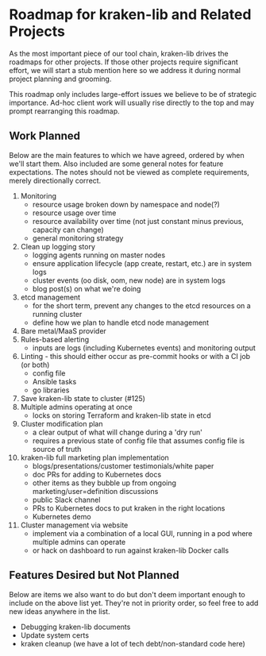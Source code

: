 
# Roadmap for kraken-lib and Related Projects
As the most important piece of our tool chain, kraken-lib drives the roadmaps for other projects. If those other projects require significant effort, we will start a stub mention here so we address it during normal project planning and grooming.

This roadmap only includes large-effort issues we believe to be of strategic importance. Ad-hoc client work will usually rise directly to the top and may prompt rearranging this roadmap.  

## Work Planned ##
Below are the main features to which we have agreed, ordered by when we'll start them. Also included are some general notes for feature expectations. The notes should not be viewed as complete requirements, merely directionally correct.

1. Monitoring 
    * resource usage broken down by namespace and node(?)
    * resource usage over time
    * resource availability over time (not just constant minus previous, capacity can change)
    * general monitoring strategy
1. Clean up logging story
    * logging agents running on master nodes
    * ensure application lifecycle (app create, restart, etc.) are in system logs
    * cluster events (oo disk, oom, new node) are in system logs
    * blog post(s) on what we're doing
1. etcd management
    * for the short term, prevent any changes to the etcd resources on a running cluster
    * define how we plan to handle etcd node management
1. Bare metal/MaaS provider
1. Rules-based alerting
    * inputs are logs (including Kubernetes events) and monitoring output
1. Linting - this should either occur as pre-commit hooks or with a CI job (or both)
    * config file
    * Ansible tasks
    * go libraries
1. Save kraken-lib state to cluster (#125)
1. Multiple admins operating at once 
    * locks on storing Terraform and kraken-lib state in etcd
1. Cluster modification plan
    * a clear output of what will change during a 'dry run'
    * requires a previous state of config file that assumes config file is source of truth
1. kraken-lib full marketing plan implementation
    * blogs/presentations/customer testimonials/white paper
    * doc PRs for adding to Kubernetes docs
    * other items as they bubble up from ongoing marketing/user=definition discussions
    * public Slack channel
    * PRs to Kubernetes docs to put kraken in the right locations
    * Kubernetes demo
1. Cluster management via website
    * implement via a combination of a local GUI, running in a pod where multiple admins can operate
    * or hack on dashboard to run against kraken-lib Docker calls

##  Features Desired but Not Planned ##
Below are items we also want to do but don't deem important enough to include on the above list yet. They're not in priority order, so feel free to add new ideas anywhere in the list.

* Debugging kraken-lib documents
* Update system certs
* kraken cleanup (we have a lot of tech debt/non-standard code here)